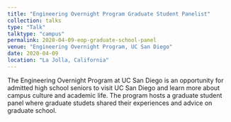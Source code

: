 ```yaml
---
title: "Engineering Overnight Program Graduate Student Panelist"
collection: talks
type: "Talk"
talktype: "campus"
permalink: 2020-04-09-eop-graduate-school-panel
venue: "Engineering Overnight Program, UC San Diego"
date: 2020-04-09
location: "La Jolla, California"
---
```


The Engineering Overnight Program at UC San Diego is an opportunity for admitted high school seniors to visit UC San Diego and learn more about campus culture and academic life. The program hosts a graduate student panel where graduate studets shared their experiences and advice on graduate school.